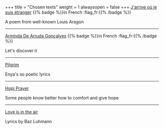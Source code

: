 +++
title = "Chosen texts"
weight = 1
alwaysopen = false
+++
[J'arrive où je suis étranger](./aragon) {{% badge %}}in French :flag_fr:{{% /badge %}}

A poem from well-known Louis Aragon

---

[Arminda De Arruda Gonçalves](./goncalves) {{% badge %}}in French :flag_fr:{{% /badge %}}

Let's discover it

---
[Pilgrim](./pilgrim)

Enya's so poetic lyrics

---
[Hopi Prayer](./hopi_prayer)

Some people know better how to comfort and give hope

---
[Love is in the air](./love_is_in_the_air)

Lyrics by Baz Luhmann
